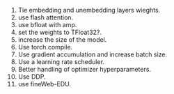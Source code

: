 <!-- 1. use tiktoken. -->
<!-- 1. use a proper TensorDataset and Dataloader. -->
<!-- 1. Use config instead of huge method declarations. -->
<!-- 1. Use GeLU. -->
<!-- 1. Use better initialization -->
1. Tie embedding and unembedding layers wieghts.
1. use flash attention.
1. use bfloat with amp.
1. set the weights to TFloat32?.
1. increase the size of the model.
1. Use torch.compile.
1. Use gradient accumulation and increase batch size.
1. Use a learning rate scheduler.
1. Better handling of optimizer hyperparameters.
1. Use DDP.
1. use fineWeb-EDU.